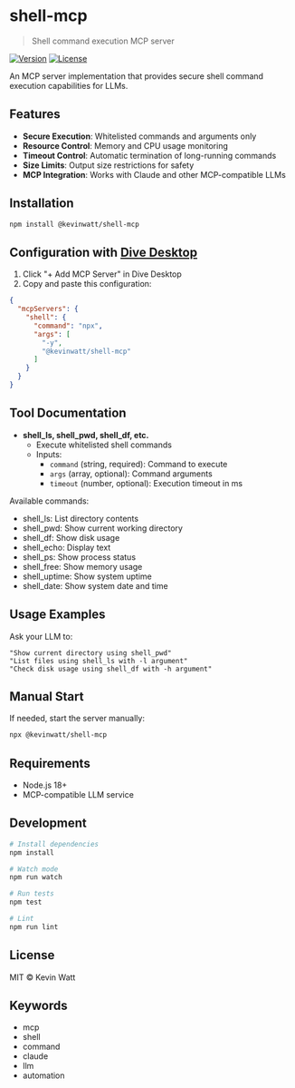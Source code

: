 # shell-mcp

> Shell command execution MCP server

[![Version](https://img.shields.io/badge/version-0.4.1-blue.svg)](https://github.com/kevinwatt/shell-mcp)
[![License](https://img.shields.io/badge/license-MIT-green.svg)](LICENSE)

An MCP server implementation that provides secure shell command execution capabilities for LLMs.

## Features

- **Secure Execution**: Whitelisted commands and arguments only
- **Resource Control**: Memory and CPU usage monitoring
- **Timeout Control**: Automatic termination of long-running commands
- **Size Limits**: Output size restrictions for safety
- **MCP Integration**: Works with Claude and other MCP-compatible LLMs

## Installation

```bash
npm install @kevinwatt/shell-mcp
```

## Configuration with [Dive Desktop](https://github.com/OpenAgentPlatform/Dive)

1. Click "+ Add MCP Server" in Dive Desktop
2. Copy and paste this configuration:

```json
{
  "mcpServers": {
    "shell": {
      "command": "npx",
      "args": [
        "-y",
        "@kevinwatt/shell-mcp"
      ]
    }
  }
}
```

## Tool Documentation

- **shell_ls, shell_pwd, shell_df, etc.**
  - Execute whitelisted shell commands
  - Inputs:
    - `command` (string, required): Command to execute
    - `args` (array, optional): Command arguments
    - `timeout` (number, optional): Execution timeout in ms

Available commands:
- shell_ls: List directory contents
- shell_pwd: Show current working directory
- shell_df: Show disk usage
- shell_echo: Display text
- shell_ps: Show process status
- shell_free: Show memory usage
- shell_uptime: Show system uptime
- shell_date: Show system date and time

## Usage Examples

Ask your LLM to:

```
"Show current directory using shell_pwd"
"List files using shell_ls with -l argument"
"Check disk usage using shell_df with -h argument"
```

## Manual Start

If needed, start the server manually:

```bash
npx @kevinwatt/shell-mcp
```

## Requirements

- Node.js 18+
- MCP-compatible LLM service

## Development

```bash
# Install dependencies
npm install

# Watch mode
npm run watch

# Run tests
npm test

# Lint
npm run lint
```

## License

MIT © Kevin Watt

## Keywords

- mcp
- shell
- command
- claude
- llm
- automation
